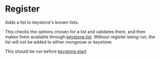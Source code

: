 # Register

Adds a list to keystone's known lists.

This checks the options chosen for a list and validates them, and then makes them available through [keystone.list](/api/methods/list). Without register being run, the list will not be added to either mongoose or keystone.

This should be run before [keystone.start](/api/methods/start)
